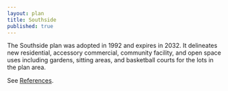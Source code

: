 ```yaml
---
layout: plan
title: Southside
published: true
---
```


The Southside plan was adopted in 1992 and expires in 2032. It delineates new residential, accessory commercial, community facility, and open space uses including gardens, sitting areas, and basketball courts for the lots in the plan area.

See [References](http://www.urbanreviewer.org/#page=references.html).
